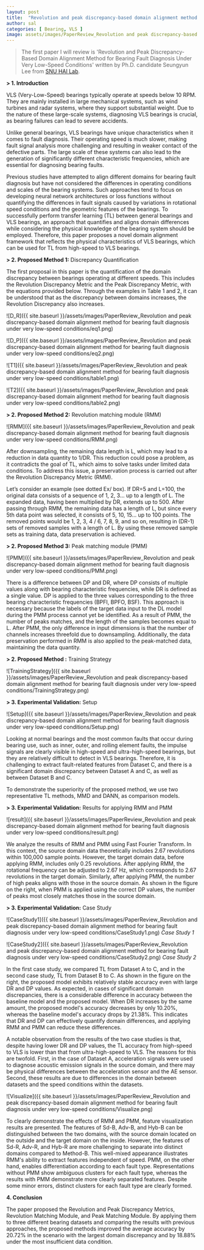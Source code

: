```yaml
---
layout: post
title:  "Revolution and peak discrepancy-based domain alignment method for bearing fault diagnosis under very low-speed conditions"
author: sal
categories: [ Bearing, VLS ]
image: assets/images/PaperReview_Revolution and peak discrepancy-based domain alignment method for bearing fault diagnosis under very low-speed conditions/slide1.PNG
---
```


> The first paper I will review is 'Revolution and Peak Discrepancy-Based Domain Alignment Method for Bearing Fault Diagnosis Under Very Low-Speed Conditions' written by Ph.D. candidate Seungyun Lee from [SNU HAI Lab][SNU-HAI-LAB].

**> 1. Introduction**

VLS (Very-Low-Speed) bearings typically operate at speeds below 10 RPM. They are mainly installed in large mechanical systems, such as wind turbines and radar systems, where they support substantial weight. Due to the nature of these large-scale systems, diagnosing VLS bearings is crucial, as bearing failures can lead to severe accidents.

Unlike general bearings, VLS bearings have unique characteristics when it comes to fault diagnosis. Their operating speed is much slower, making fault signal analysis more challenging and resulting in weaker contact of the defective parts. The large scale of these systems can also lead to the generation of significantly different characteristic frequencies, which are essential for diagnosing bearing faults.

Previous studies have attempted to align different domains for bearing fault diagnosis but have not considered the differences in operating conditions and scales of the bearing systems. Such approaches tend to focus on developing neural network architectures or loss functions without quantifying the differences in fault signals caused by variations in rotational speed conditions and the geometric features of the bearings. To successfully perform transfer learning (TL) between general bearings and VLS bearings, an approach that quantifies and aligns domain differences while considering the physical knowledge of the bearing system should be employed. Therefore, this paper proposes a novel domain alignment framework that reflects the physical characteristics of VLS bearings, which can be used for TL from high-speed to VLS bearings.

**> 2. Proposed Method 1:**
Discrepancy Quantification

The first proposal in this paper is the quantification of the domain discrepancy between bearings operating at different speeds. This includes the Revolution Discrepancy Metric and the Peak Discrepancy Metric, with the equations provided below. Through the examples in Table 1 and 2, it can be understood that as the discrepancy between domains increases, the Revolution Discrepancy also increases.

![D_R]({{ site.baseurl }}/assets/images/PaperReview_Revolution and peak discrepancy-based domain alignment method for bearing fault diagnosis under very low-speed conditions/eq1.png)

![D_P]({{ site.baseurl }}/assets/images/PaperReview_Revolution and peak discrepancy-based domain alignment method for bearing fault diagnosis under very low-speed conditions/eq2.png)

![T1]({{ site.baseurl }}/assets/images/PaperReview_Revolution and peak discrepancy-based domain alignment method for bearing fault diagnosis under very low-speed conditions/table1.png)

![T2]({{ site.baseurl }}/assets/images/PaperReview_Revolution and peak discrepancy-based domain alignment method for bearing fault diagnosis under very low-speed conditions/table2.png)

**> 2. Proposed Method 2:**
Revolution matching module (RMM)

![RMM]({{ site.baseurl }}/assets/images/PaperReview_Revolution and peak discrepancy-based domain alignment method for bearing fault diagnosis under very low-speed conditions/RMM.png)

After downsampling, the remaining data length is L, which may lead to a reduction in data quantity to 1/DR. This reduction could pose a problem, as it contradicts the goal of TL, which aims to solve tasks under limited data conditions. To address this issue, a preservation process is carried out after the Revolution Discrepancy Metric (RMM).

Let’s consider an example (see dotted Ex/ box). If DR=5 and L=100, the original data consists of a sequence of 1, 2, 3… up to a length of L. The expanded data, having been multiplied by DR, extends up to 500. After passing through RMM, the remaining data has a length of L, but since every 5th data point was selected, it consists of 5, 10, 15… up to 100 points. The removed points would be 1, 2, 3, 4 / 6, 7, 8, 9, and so on, resulting in (DR-1) sets of removed samples with a length of L. By using these removed sample sets as training data, data preservation is achieved.

**> 2. Proposed Method 3:**
Peak matching module (PMM)

![PMM]({{ site.baseurl }}/assets/images/PaperReview_Revolution and peak discrepancy-based domain alignment method for bearing fault diagnosis under very low-speed conditions/PMM.png)

There is a difference between DP and DR, where DP consists of multiple values along with bearing characteristic frequencies, while DR is defined as a single value. DP is applied to the three values corresponding to the three bearing characteristic frequencies (BPFI, BPFO, BSF). This approach is necessary because the labels of the target data input to the DL model during the PMM process cannot yet be identified. As a result of PMM, the number of peaks matches, and the length of the samples becomes equal to L. After PMM, the only difference in input dimensions is that the number of channels increases threefold due to downsampling. Additionally, the data preservation performed in RMM is also applied to the peak-matched data, maintaining the data quantity.

**> 2. Proposed Method :**
Training Strategy

![TrainingStrategy]({{ site.baseurl }}/assets/images/PaperReview_Revolution and peak discrepancy-based domain alignment method for bearing fault diagnosis under very low-speed conditions/TrainingStrategy.png)

**> 3. Experimental Validation:**
Setup

![Setup]({{ site.baseurl }}/assets/images/PaperReview_Revolution and peak discrepancy-based domain alignment method for bearing fault diagnosis under very low-speed conditions/Setup.png)

Looking at normal bearings and the most common faults that occur during bearing use, such as inner, outer, and rolling element faults, the impulse signals are clearly visible in high-speed and ultra-high-speed bearings, but they are relatively difficult to detect in VLS bearings. Therefore, it is challenging to extract fault-related features from Dataset C, and there is a significant domain discrepancy between Dataset A and C, as well as between Dataset B and C.

To demonstrate the superiority of the proposed method, we use two representative TL methods, MMD and DANN, as comparison models.

**> 3. Experimental Validation:**
Results for applying RMM and PMM

![result]({{ site.baseurl }}/assets/images/PaperReview_Revolution and peak discrepancy-based domain alignment method for bearing fault diagnosis under very low-speed conditions/result.png)

We analyze the results of RMM and PMM using Fast Fourier Transform. In this context, the source domain data theoretically includes 2.67 revolutions within 100,000 sample points. However, the target domain data, before applying RMM, includes only 0.25 revolutions. After applying RMM, the rotational frequency can be adjusted to 2.67 Hz, which corresponds to 2.67 revolutions in the target domain. Similarly, after applying PMM, the number of high peaks aligns with those in the source domain. As shown in the figure on the right, when PMM is applied using the correct DP values, the number of peaks most closely matches those in the source domain.

**> 3. Experimental Validation:**
Case Study

![CaseStudy1]({{ site.baseurl }}/assets/images/PaperReview_Revolution and peak discrepancy-based domain alignment method for bearing fault diagnosis under very low-speed conditions/CaseStudy1.png)
*Case Study 1*

![CaseStudy2]({{ site.baseurl }}/assets/images/PaperReview_Revolution and peak discrepancy-based domain alignment method for bearing fault diagnosis under very low-speed conditions/CaseStudy2.png)
*Case Study 2*


In the first case study, we compared TL from Dataset A to C, and in the second case study, TL from Dataset B to C. As shown in the figure on the right, the proposed model exhibits relatively stable accuracy even with large DR and DP values. As expected, in cases of significant domain discrepancies, there is a considerable difference in accuracy between the baseline model and the proposed model. When DR increases by the same amount, the proposed model's accuracy decreases by only 10.20%, whereas the baseline model's accuracy drops by 21.38%. This indicates that DR and DP can effectively quantify domain differences, and applying RMM and PMM can reduce these differences.

A notable observation from the results of the two case studies is that, despite having lower DR and DP values, the TL accuracy from high-speed to VLS is lower than that from ultra-high-speed to VLS. The reasons for this are twofold. First, in the case of Dataset A, acceleration signals were used to diagnose acoustic emission signals in the source domain, and there may be physical differences between the acceleration sensor and the AE sensor. Second, these results are due to differences in the domain between datasets and the speed conditions within the datasets.

![Visualize]({{ site.baseurl }}/assets/images/PaperReview_Revolution and peak discrepancy-based domain alignment method for bearing fault diagnosis under very low-speed conditions/Visualize.png)

To clearly demonstrate the effects of RMM and PMM, feature visualization results are presented. The features of Sd-B, Adv-B, and Hyb-B can be distinguished between the two domains, with the source domain located on the outside and the target domain on the inside. However, the features of Sd-R, Adv-R, and Hyb-R are more challenging to separate into distinct domains compared to Method-B. This well-mixed appearance illustrates RMM's ability to extract features independent of speed. PMM, on the other hand, enables differentiation according to each fault type. Representations without PMM show ambiguous clusters for each fault type, whereas the results with PMM demonstrate more clearly separated features. Despite some minor errors, distinct clusters for each fault type are clearly formed.

**4. Conclusion**

The paper proposed the Revolution and Peak Discrepancy Metrics, Revolution Matching Module, and Peak Matching Module. By applying them to three different bearing datasets and comparing the results with previous approaches, the proposed methods improved the average accuracy by 20.72% in the scenario with the largest domain discrepancy and by 18.88% under the most insufficient data condition.

[SNU-HAI-LAB]: https://hai.snu.ac.kr
